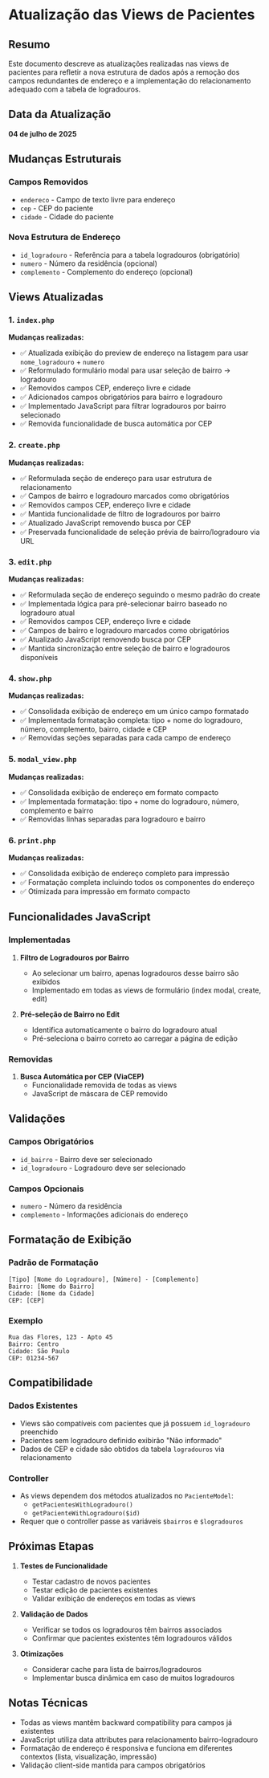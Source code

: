 # Atualização das Views de Pacientes

## Resumo

Este documento descreve as atualizações realizadas nas views de pacientes para refletir a nova estrutura de dados após a remoção dos campos redundantes de endereço e a implementação do relacionamento adequado com a tabela de logradouros.

## Data da Atualização
**04 de julho de 2025**

## Mudanças Estruturais

### Campos Removidos
- `endereco` - Campo de texto livre para endereço
- `cep` - CEP do paciente
- `cidade` - Cidade do paciente

### Nova Estrutura de Endereço
- `id_logradouro` - Referência para a tabela logradouros (obrigatório)
- `numero` - Número da residência (opcional)
- `complemento` - Complemento do endereço (opcional)

## Views Atualizadas

### 1. `index.php`
**Mudanças realizadas:**
- ✅ Atualizada exibição do preview de endereço na listagem para usar `nome_logradouro` + `numero`
- ✅ Reformulado formulário modal para usar seleção de bairro → logradouro
- ✅ Removidos campos CEP, endereço livre e cidade
- ✅ Adicionados campos obrigatórios para bairro e logradouro
- ✅ Implementado JavaScript para filtrar logradouros por bairro selecionado
- ✅ Removida funcionalidade de busca automática por CEP

### 2. `create.php`
**Mudanças realizadas:**
- ✅ Reformulada seção de endereço para usar estrutura de relacionamento
- ✅ Campos de bairro e logradouro marcados como obrigatórios
- ✅ Removidos campos CEP, endereço livre e cidade
- ✅ Mantida funcionalidade de filtro de logradouros por bairro
- ✅ Atualizado JavaScript removendo busca por CEP
- ✅ Preservada funcionalidade de seleção prévia de bairro/logradouro via URL

### 3. `edit.php`
**Mudanças realizadas:**
- ✅ Reformulada seção de endereço seguindo o mesmo padrão do create
- ✅ Implementada lógica para pré-selecionar bairro baseado no logradouro atual
- ✅ Removidos campos CEP, endereço livre e cidade
- ✅ Campos de bairro e logradouro marcados como obrigatórios
- ✅ Atualizado JavaScript removendo busca por CEP
- ✅ Mantida sincronização entre seleção de bairro e logradouros disponíveis

### 4. `show.php`
**Mudanças realizadas:**
- ✅ Consolidada exibição de endereço em um único campo formatado
- ✅ Implementada formatação completa: tipo + nome do logradouro, número, complemento, bairro, cidade e CEP
- ✅ Removidas seções separadas para cada campo de endereço

### 5. `modal_view.php`
**Mudanças realizadas:**
- ✅ Consolidada exibição de endereço em formato compacto
- ✅ Implementada formatação: tipo + nome do logradouro, número, complemento e bairro
- ✅ Removidas linhas separadas para logradouro e bairro

### 6. `print.php`
**Mudanças realizadas:**
- ✅ Consolidada exibição de endereço completo para impressão
- ✅ Formatação completa incluindo todos os componentes do endereço
- ✅ Otimizada para impressão em formato compacto

## Funcionalidades JavaScript

### Implementadas
1. **Filtro de Logradouros por Bairro**
   - Ao selecionar um bairro, apenas logradouros desse bairro são exibidos
   - Implementado em todas as views de formulário (index modal, create, edit)

2. **Pré-seleção de Bairro no Edit**
   - Identifica automaticamente o bairro do logradouro atual
   - Pré-seleciona o bairro correto ao carregar a página de edição

### Removidas
1. **Busca Automática por CEP (ViaCEP)**
   - Funcionalidade removida de todas as views
   - JavaScript de máscara de CEP removido

## Validações

### Campos Obrigatórios
- `id_bairro` - Bairro deve ser selecionado
- `id_logradouro` - Logradouro deve ser selecionado

### Campos Opcionais
- `numero` - Número da residência
- `complemento` - Informações adicionais do endereço

## Formatação de Exibição

### Padrão de Formatação
```
[Tipo] [Nome do Logradouro], [Número] - [Complemento]
Bairro: [Nome do Bairro]
Cidade: [Nome da Cidade]
CEP: [CEP]
```

### Exemplo
```
Rua das Flores, 123 - Apto 45
Bairro: Centro
Cidade: São Paulo
CEP: 01234-567
```

## Compatibilidade

### Dados Existentes
- Views são compatíveis com pacientes que já possuem `id_logradouro` preenchido
- Pacientes sem logradouro definido exibirão "Não informado"
- Dados de CEP e cidade são obtidos da tabela `logradouros` via relacionamento

### Controller
- As views dependem dos métodos atualizados no `PacienteModel`:
  - `getPacientesWithLogradouro()`
  - `getPacienteWithLogradouro($id)`
- Requer que o controller passe as variáveis `$bairros` e `$logradouros`

## Próximas Etapas

1. **Testes de Funcionalidade**
   - Testar cadastro de novos pacientes
   - Testar edição de pacientes existentes
   - Validar exibição de endereços em todas as views

2. **Validação de Dados**
   - Verificar se todos os logradouros têm bairros associados
   - Confirmar que pacientes existentes têm logradouros válidos

3. **Otimizações**
   - Considerar cache para lista de bairros/logradouros
   - Implementar busca dinâmica em caso de muitos logradouros

## Notas Técnicas

- Todas as views mantêm backward compatibility para campos já existentes
- JavaScript utiliza data attributes para relacionamento bairro-logradouro
- Formatação de endereço é responsiva e funciona em diferentes contextos (lista, visualização, impressão)
- Validação client-side mantida para campos obrigatórios
